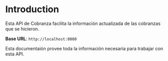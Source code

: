 # Introduction

Esta API de Cobranza facilita la información actualizada de las cobranzas que se hicieron.

<aside>
    <strong>Base URL</strong>: <code>http://localhost:8080</code>
</aside>

Esta documentaión provee toda la información necesaria para trabajar con esta API.


